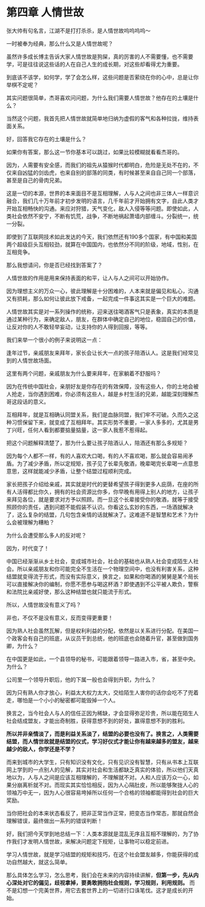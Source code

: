 # 第四章 人情世故

张大帅有句名言，江湖不是打打杀杀，是人情世故呜呜呜呜～

一时被奉为经典，那么什么又是人情世故呢？

虽然许多成长博主告诉大家人情世故是狗屎，真的厉害的人不需要懂，也不需要学，可是往往说这些话的人在自己人生的成长期，对这些却看得尤为重要。

到底该不该学，如何学，学了会怎么样，这些问题是否萦绕在你的心中，总是让你举棋不定呢？

其实问题很简单，杰哥喜欢问问题，为什么我们需要人情世故？他存在的土壤是什么？

当然这个问题，我首先把人情世故就简单地归纳为虚假的客气和各种拉拢，维持表面关系。

好，回答我它存在的土壤是什么？

如果你有答案，那么这一节你基本可以跳过，如果比较模糊就看看杰哥的。

因为，人需要有安全感，而我们的祖先从猿猴时代都明白，危险是无处不在的，不仅来自凶猛的剑齿虎，也来自别的部落的同类，有时候甚至来自自己同一个部落，甚至是自己的骨肉兄弟。

这是一切的本源，世界的本来面目不是互相理解，人与人之间也非三体人一样意识融合，我们几十万年前才初步发明的语言，几千年前才开始拥有文字，自此人类才开始互相畅快的沟通。来应对狩猎，天气变化，敌人入侵等等问题。即使如此，人类社会依然不安宁，不断有饥荒，战争，不断地祸起萧墙内部缠斗。分裂统一，统一分裂。

即使到了互联网技术如此发达的今天，我们依然还有190多个国家，有中国和美国两个超级巨头互相较劲，就算在中国国内，也依然分不同的阶级，地域，性别，在互相竞争。

那么我想请问，你是否已经找到答案了？

人情世故的作用是用来保持表面的和平，让人与人之间可以开始协作。

因为理想主义的万众一心，彼此理解是十分困难的，人本来就是偏见和私心，沟通又有损耗，那么如何让彼此放下戒备，一起完成一件事这其实是一个巨大的难题。

人情世故其实是对一系列操作的统称，迎来送往喝酒客气只是表象，真实的本质是通过某种行为，来确定敌人，朋友，在群体中确定自己的地位，稳固自己的价值，让反对你的人不敢轻举妄动，让支持你的人得到回报，等等。

我们来举一个很小的例子来说明这一点：

逢年过节，亲戚朋友来拜年，家长会让长大一点的孩子陪酒认人。这是我们经常见到的人情世故场面。

这里有两个问题，亲戚朋友为什么要来拜年，在家躺着不舒服吗？

因为在传统中国社会，亲朋好友是你存在的有效保障，没有这些人，你的土地会被人抢走，当你遇到困难，你必须有这些人，越是乡村生活的兄弟，越能深刻理解杰哥这段话的意义。

互相拜年，就是互相确认同盟关系，我们是血脉同盟，我们牢不可破。久而久之这种习惯保留下来，就变成了互相拜年。其实形势不重要，一家人多多的，尤其是男丁兴旺，任何人看到都要掂量掂量，这一家人我惹不惹得起。

把这个问题解释清楚了，那为什么要让孩子陪酒认人，陪酒还有那么多规矩？

因为每个人都不一样，有的人喜欢大口喝，有的人不喜欢喝，那么就会容易闹矛盾。为了减少矛盾，所以定规矩，孩子见了长辈先敬酒，晚辈喝完长辈喝一点意思意思，这样就能减少矛盾，让整个结盟过程顺利完成。

家长把孩子介绍给亲戚，其实就是时代的更替希望孩子得到更多人庇荫，在座的所有人活得都比你久，拥有的社会资源比你多，你早晚有用得上别人的地方，让孩子来拜见各位，就是要求对方予以照顾。而一旦这个长辈接受你的敬酒，就等于接受照顾你的责任，遇到问题不能假装不认识。你看这么玄妙的东西，一场酒就解决了，这么复杂的结盟，几句包含亲情的话就解决了。这难道不是智慧和艺术？为什么会被理解为糟粕？

为什么会遭受那么多人的反对呢？

因为，时代变了！

中国已经渐渐从乡土社会，变成城市社会，社会的基础也从熟人社会变成陌生人社会。所以亲戚朋友和你可能完全不生活在一个物理空间中，也没有利害关系，这种结盟就变得流于形式，而没有实际意义，换言之，如果和你喝酒的舅舅是某个局长可以直接解决你的编制，你愿不愿参与喝这杯酒？即使遇到不公平被人欺负，警察和法院比亲戚好使，那么这种结盟也就只能流于形式。

所以，人情世故没有意义了吗？

非也，不仅不是没有意义，反而变得更重要！

因为熟人社会虽然瓦解，但是权利利益的分配，依然是以关系进行分配。在美国一个政客会有自己的班底，从议员干到总统，他的班底也会随着升官，甚至做到国务卿，为什么？

在中国更是如此，一个县领导的秘书，可能跟着领导一路进入市，省，甚至中央。为什么？

公司里一个领导升职后，他的下属一般也会得到升职，为什么？

因为只有熟人你才放心，利益太大权力太大，交给陌生人害你的话你会吃不了兜着走，哪怕是一个小小的秘密都可能毁掉一个人。

换言之，当今社会人与人的信任正因为稀缺，才会显得弥足珍贵，所以能在陌生人社会结成盟友，才能出奇制胜，获得意想不到的好处，赢得意想不到的胜利。

**所以并非亲情淡了，而是利益关系淡了，结盟的必要也没有了。换言之，人类需要结盟，而人情世故就是结盟的仪式，学习好仪式才能让你有越来越多的盟友，越来越少的敌人，你学还是不学？**

而来到城市的大学生，只有知识没有文化，只有见识没有智慧，只有从书本上互联网上学到的一点别人的见解，其实对社会和生活都缺乏真实的体验，所以他们天真地以为，人与人之间是应该互相理解的，不理解就不对。人和人应该万众一心，如果分崩离析就不对。而现实其实恰恰相反，因为人心隔肚皮，所以能够聚拢人心的领袖万中无一，因为人心很容易垮掉所以任何一个合格的领袖都能得到社会的巨大奖励。

当你把社会的本来状态看反了，把非正常当作正常，把变态当作常态，那就自然会理解错误，最终做出一系列的错误判断！

好，我们把今天学到地总结一下：人类本源就是混乱无序且互相不理解的，为了协作我们才发明人情世故，来解决问题定下规矩，让事物可以稳定前进。

学习人情世故，就是学习结盟的规矩和技巧，在这个社会盟友越多，你能获得的成功自然越大，就这么简单。

那么具体怎么学习，怎么思考，我们会在未来的内容持续讲解，**但第一步，先从内心深处对它的偏见，歧视拿掉，要勇敢拥抱社会规则，学习规则，利用规则。** 而不是幻想一个完美世界，用它去套世界上的一切进行口诛笔伐。这才是成长的开始。

